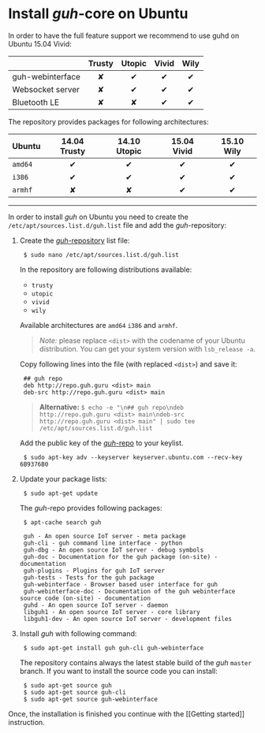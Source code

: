 # Install *guh*-core on Ubuntu

In order to have the full feature support we recommend to use guhd on Ubuntu 15.04 Vivid:  

|                  | Trusty | Utopic | Vivid |  Wily |
| ---------------- |:------:|:------:|:-----:|:-----:|
| guh-webinterface |    ✘   |    ✔   |   ✔   |   ✔   |
| Websocket server |    ✘   |    ✔   |   ✔   |   ✔   |
| Bluetooth LE     |    ✘   |    ✘   |   ✔   |   ✔   |


The repository provides packages for following architectures:

| Ubuntu     | 14.04 Trusty | 14.10 Utopic | 15.04 Vivid  | 15.10 Wily   |
|:-----------|:------------:|:------------:|:------------:|:------------:|
| `amd64`    |       ✔      |       ✔      |       ✔      |       ✔      |
| `i386`     |       ✔      |       ✔      |       ✔      |       ✔      |
| `armhf`    |       ✘      |       ✘      |       ✔      |       ✔      |
--------------------------------------------------------------------------

In order to install *guh* on Ubuntu you need to create the `/etc/apt/sources.list.d/guh.list` file and add the *guh*-repository:

1. Create the [*guh*-repository](http://repo.guh.guru/) list file:
        
        $ sudo nano /etc/apt/sources.list.d/guh.list
        
    In the repository are following distributions available:
    * `trusty` 
    * `utopic`  
    * `vivid`
    * `wily` 

    Available architectures are `amd64` `i386` and `armhf`.
    
    > *Note:* please replace `<dist>` with the codename of your Ubuntu distribution. You can get your system version with `lsb_release -a`. 

    Copy following lines into the file (with replaced `<dist>`) and save it:

        ## guh repo
        deb http://repo.guh.guru <dist> main
        deb-src http://repo.guh.guru <dist> main
        

    > **Alternative:** `$ echo -e "\n## guh repo\ndeb http://repo.guh.guru <dist> main\ndeb-src http://repo.guh.guru <dist> main" | sudo tee /etc/apt/sources.list.d/guh.list`
    
    Add the public key of the [*guh*-repo](http://repo.guh.guru/) to your keylist.
    
        $ sudo apt-key adv --keyserver keyserver.ubuntu.com --recv-key 6B9376B0
    
        
2. Update your package lists:
    
        $ sudo apt-get update

    The *guh*-repo provides following packages:
    
        $ apt-cache search guh
    
        guh - An open source IoT server - meta package
        guh-cli - guh command line interface - python
        guh-dbg - An open source IoT server - debug symbols
        guh-doc - Documentation for the guh package (on-site) - documentation
        guh-plugins - Plugins for guh IoT server
        guh-tests - Tests for the guh package
        guh-webinterface - Browser based user interface for guh
        guh-webinterface-doc - Documentation of the guh webinterface source code (on-site) - documentation
        guhd - An open source IoT server - daemon
        libguh1 - An open source IoT server - core library
        libguh1-dev - An open source IoT server - development files


3. Install *guh* with following command:
    
        $ sudo apt-get install guh guh-cli guh-webinterface
        
    The repository contains always the latest stable build of the *guh* `master` branch. 
    If you want to install the source code you can install:
        
        $ sudo apt-get source guh        
        $ sudo apt-get source guh-cli
        $ sudo apt-get source guh-webinterface
        
Once, the installation is finished you continue with the [[Getting started]] instruction.

